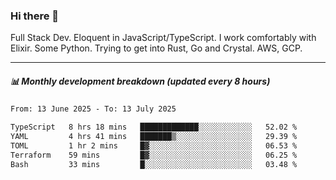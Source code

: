 ### Hi there 👋

Full Stack Dev. Eloquent in JavaScript/TypeScript. I work comfortably with Elixir. Some Python. Trying to get into Rust, Go and Crystal. AWS, GCP.

***

##### 📊 Monthly development breakdown (updated every 8 hours)

<!--START_SECTION:waka-->

```txt
From: 13 June 2025 - To: 13 July 2025

TypeScript   8 hrs 18 mins   █████████████░░░░░░░░░░░░   52.02 %
YAML         4 hrs 41 mins   ███████▒░░░░░░░░░░░░░░░░░   29.39 %
TOML         1 hr 2 mins     █▓░░░░░░░░░░░░░░░░░░░░░░░   06.53 %
Terraform    59 mins         █▓░░░░░░░░░░░░░░░░░░░░░░░   06.25 %
Bash         33 mins         █░░░░░░░░░░░░░░░░░░░░░░░░   03.48 %
```

<!--END_SECTION:waka-->
